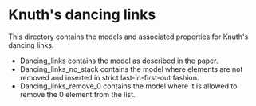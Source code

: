 # Knuth's dancing links

This directory contains the models and associated properties for Knuth's dancing links.

* Dancing_links contains the model as described in the paper.
* Dancing_links_no_stack contains the model where elements are not removed and inserted in strict last-in-first-out fashion.
* Dancing_links_remove_0 contains the model where it is allowed to remove the 0 element from the list.
